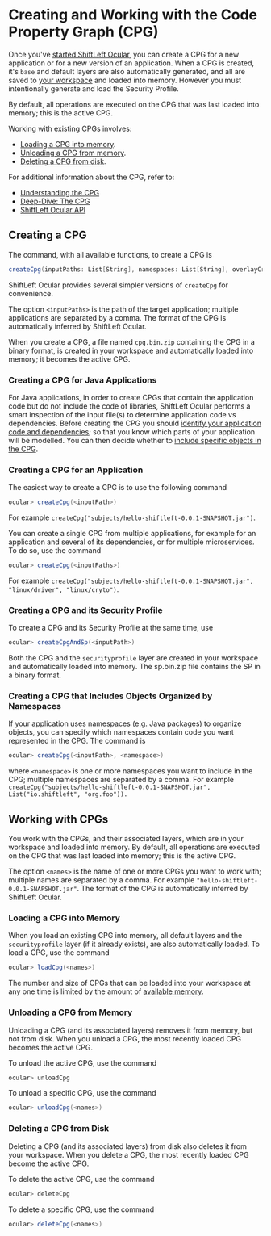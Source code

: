 # Creating and Working with the Code Property Graph (CPG)

Once you've [started ShiftLeft Ocular](starting.md), you can create a CPG for a new application or for a new version of an application. When a CPG is created, it's `base` and default layers are also automatically generated, and all are saved to [your workspace](manage-workspace.md) and loaded into memory. However you must intentionally generate and load the Security Profile. 

By default, all operations are executed on the CPG that was last loaded into memory; this is the active CPG.

Working with existing CPGs involves:

* [Loading a CPG into memory](#loading-a-cpg-into-memory).
* [Unloading a CPG from memory](#unloading-a-cpg-from-memory).
* [Deleting a CPG from disk](#deleting-a-cpg-from-disk).

For additional information about the CPG, refer to:

* [Understanding the CPG](../../introduction/understanding-cpg.md)
* [Deep-Dive: The CPG](../about/cpg-deep-dive.md)
* [ShiftLeft Ocular API](https://ocular.shiftleft.io/api/io/shiftleft/repl/Console.html)

## Creating a CPG

The command, with all available functions, to create a CPG is

```scala
createCpg(inputPaths: List[String], namespaces: List[String], overlayCreators: List[String])
```

ShiftLeft Ocular provides several simpler versions of `createCpg` for convenience. 

The option `<inputPaths>` is the path of the target application; multiple applications are separated by a comma. The format of the CPG is automatically inferred by ShiftLeft Ocular.

When you create a CPG, a file named `cpg.bin.zip` containing the CPG in a binary format, is created in your workspace and automatically loaded into memory; it becomes the active CPG.

### Creating a CPG for Java Applications

For Java applications, in order to create CPGs that contain the application code but do not include the code of libraries, ShiftLeft Ocular performs a smart inspection of the input file(s) to determine application code vs dependencies. Before creating the CPG you should [identify your application code and dependencies](../configure-extend/identify-code-dependencies.md); so that you know which parts of your application will be modelled. You can then decide whether to [include specific objects in the CPG](#creating-a-cpg-that-includes-objects-organized-by-namespaces).

### Creating a CPG for an Application

The easiest way to create a CPG is to use the following command

```scala
ocular> createCpg(<inputPath>)
```
For example `createCpg("subjects/hello-shiftleft-0.0.1-SNAPSHOT.jar")`. 

You can create a single CPG from multiple applications, for example for an application and several of its dependencies, or for multiple microservices. To do so, use the command

```scala
ocular> createCpg(<inputPaths>)
``` 
For example `createCpg("subjects/hello-shiftleft-0.0.1-SNAPSHOT.jar", "linux/driver", "linux/cryto")`.

### Creating a CPG and its Security Profile

To create a CPG and its Security Profile at the same time, use

```scala
ocular> createCpgAndSp(<inputPath>)
```
  
Both the CPG and the `securityprofile` layer are created in your workspace and automatically loaded into memory. The sp.bin.zip file contains the SP in a binary format.

### Creating a CPG that Includes Objects Organized by Namespaces

If your application uses namespaces (e.g. Java packages) to organize objects, you can specify which namespaces contain code you want represented in the CPG. The command is

```scala
ocular> createCpg(<inputPath>, <namespace>)
```
where `<namespace>` is one or more namespaces you want to include in the CPG; multiple namespaces are separated by a comma. For example `createCpg("subjects/hello-shiftleft-0.0.1-SNAPSHOT.jar", List("io.shiftleft", "org.foo")).`

## Working with CPGs

You work with the CPGs, and their associated layers, which are in your workspace and loaded into memory. By default, all operations are executed on the CPG that was last loaded into memory; this is the active CPG.

The option `<names>` is the name of one or more CPGs you want to work with; multiple names are separated by a comma. For example `"hello-shiftleft-0.0.1-SNAPSHOT.jar"`. The format of the CPG is automatically inferred by ShiftLeft Ocular.

### Loading a CPG into Memory

When you load an existing CPG into memory, all default layers and the `securityprofile` layer (if it already exists), are also automatically loaded. To load a CPG, use the command

```scala
ocular> loadCpg(<names>)
```
The number and size of CPGs that can be loaded into your workspace at any one time is limited by the amount of [available memory](../about/ocular-memory-size.md).

### Unloading a CPG from Memory

Unloading a CPG (and its associated layers) removes it from memory, but not from disk. When you unload a CPG, the most recently loaded CPG becomes the active CPG.

To unload the active CPG, use the command

```scala
ocular> unloadCpg
```

To unload a specific CPG, use the command

```scala
ocular> unloadCpg(<names>)
```
  
### Deleting a CPG from Disk

Deleting a CPG (and its associated layers) from disk also deletes it from your workspace. When you delete a CPG, the most recently loaded CPG become the active CPG.

To delete the active CPG, use the command

```scala
ocular> deleteCpg
```

To delete a specific CPG, use the command

```scala
ocular> deleteCpg(<names>)
```

